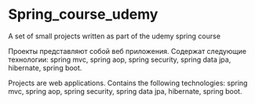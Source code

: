 # Spring_course_udemy
A set of small projects written as part of the udemy spring course

Проекты представляют собой веб приложения. Содержат следующие технологии: spring mvc, spring aop, spring security, spring data jpa, hibernate, spring boot.

Projects are web applications. Contains the following technologies: spring mvc, spring aop, spring security, spring data jpa, hibernate, spring boot.
